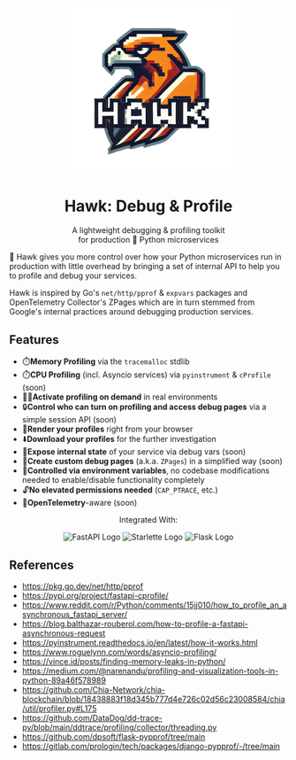 <div align="center">
    <img src="assets/logo/hawk-debug_transparent_bg.png" width="300px" alt="Hawk Debug Toolkit For Python" />
    <h1>Hawk: Debug & Profile</h1>
    <p>A lightweight debugging & profiling toolkit <br/> for production 🐍 Python microservices</p>
</div>

🦅 Hawk gives you more control over how your Python microservices run in production
with little overhead by bringing a set of internal API to help you to profile and debug your services.

Hawk is inspired by Go's `net/http/pprof` & `expvars` packages and 
OpenTelemetry Collector's ZPages which are in turn stemmed from Google's internal practices around
debugging production services.

## Features

- ⏱️**Memory Profiling** via the `tracemalloc` stdlib
- ⏱️**CPU Profiling** (incl. Asyncio services) via `pyinstrument` & `cProfile` (soon)
- 🙋‍♀️**Activate profiling on demand** in real environments
- 🔒**Control who can turn on profiling and access debug pages** via a simple session API (soon)
- 🎨**Render your profiles** right from your browser
- ⬇️**Download your profiles** for the further investigation
- 🔭**Expose internal state** of your service via debug vars (soon)
- 🔧**Create custom debug pages** (a.k.a. `ZPages`) in a simplified way (soon)
- 🔧**Controlled via environment variables**, no codebase modifications needed to enable/disable functionality completely
- 🔓**No elevated permissions needed** (`CAP_PTRACE`, etc.)
- 🔭**OpenTelemetry**-aware (soon)

<div align="center">
    <p>Integrated With:</p>
    <p align="center">
        <img src="https://fastapi.tiangolo.com/img/logo-margin/logo-teal.png" width="150px" alt="FastAPI Logo" />
        <img src="https://www.starlette.io/img/starlette.png" width="150px" alt="Starlette Logo" />
        <img src="https://flask.palletsprojects.com/en/3.0.x/_images/flask-horizontal.png" width="150px" alt="Flask Logo" />
    </p>
</div>

## References

- https://pkg.go.dev/net/http/pprof
- https://pypi.org/project/fastapi-cprofile/
- https://www.reddit.com/r/Python/comments/15jj010/how_to_profile_an_asynchronous_fastapi_server/
- https://blog.balthazar-rouberol.com/how-to-profile-a-fastapi-asynchronous-request
- https://pyinstrument.readthedocs.io/en/latest/how-it-works.html
- https://www.roguelynn.com/words/asyncio-profiling/
- https://vince.id/posts/finding-memory-leaks-in-python/
- https://medium.com/@narenandu/profiling-and-visualization-tools-in-python-89a46f578989
- https://github.com/Chia-Network/chia-blockchain/blob/18438883f18d345b777d4e726c02d56c23008584/chia/util/profiler.py#L175
- https://github.com/DataDog/dd-trace-py/blob/main/ddtrace/profiling/collector/threading.py
- https://github.com/dpsoft/flask-pypprof/tree/main
- https://gitlab.com/prologin/tech/packages/django-pypprof/-/tree/main
